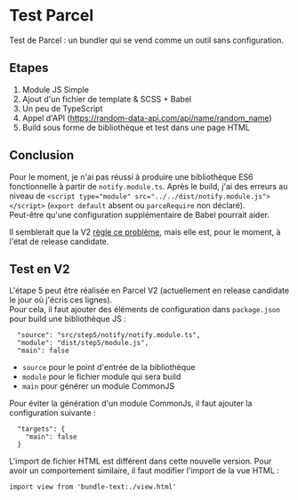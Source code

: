 # Test Parcel

Test de Parcel : un bundler qui se vend comme un outil sans configuration.

## Etapes

1. Module JS Simple
2. Ajout d'un fichier de template & SCSS + Babel
3. Un peu de TypeScript
4. Appel d'API (https://random-data-api.com/api/name/random_name)
5. Build sous forme de bibliothèque et test dans une page HTML

## Conclusion

Pour le moment, je n'ai pas réussi à produire une bibliothèque ES6 fonctionnelle à partir de `notify.module.ts`.
Après le build, j'ai des erreurs au niveau de `<script type="module" src="../../dist/notify.module.js"></script>`
(`export default` absent ou `parceRequire` non déclaré).  
Peut-être qu'une configuration supplémentaire de Babel pourrait aider.  
  
Il semblerait que la V2 [règle ce problème](https://github.com/parcel-bundler/parcel/issues/1401#issuecomment-541409113), mais elle est, pour le moment, à l'état de release candidate. 

## Test en V2

L'étape 5 peut être réalisée en Parcel V2 (actuellement en release candidate le jour où j'écris ces lignes).  
Pour cela, il faut ajouter des éléments de configuration dans `package.json` pour build une bibliothèque JS : 

```
  "source": "src/step5/notify/notify.module.ts",
  "module": "dist/step5/module.js",
  "main": false
```

- `source` pour le point d'entrée de la bibliothèque
- `module` pour le fichier module qui sera build
- `main` pour générer un module CommonJS

Pour éviter la génération d'un module CommonJs, il faut ajouter la configuration suivante : 
```
  "targets": {
    "main": false
  }
```

L'import de fichier HTML est différent dans cette nouvelle version. Pour avoir un comportement similaire, il faut modifier l'import de la vue HTML : 
```
import view from 'bundle-text:./view.html'
```